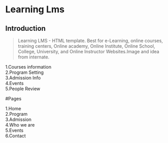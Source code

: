 # Learning Lms

## Introduction

> Learning LMS - HTML template. Best for e-Learning, online courses, training centers, Online academy, Online Institute, Online School, College, University, and Online Instructor Websites.Image and idea from internate.<br>

1.Courses information <br>
2.Program Setting<br>
3.Admission Info<br>
4.Events<br> 
5.People Review<br>


#Pages

1.Home<br>
2.Program<br>
3.Admission<br>
4.Who we are<br>
5.Events<br>
6.Contact<br>

